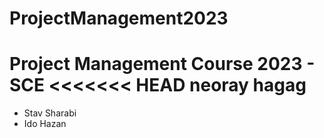 # ProjectManagement2023
Project Management Course 2023 - SCE
<<<<<<< HEAD
neoray hagag 
=======

- Stav Sharabi
- Ido Hazan